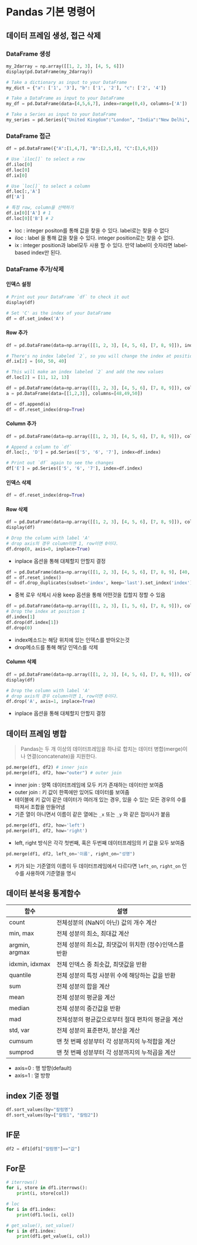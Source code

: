 # Pandas 기본 명령어

## 데이터 프레임 생성, 접근 삭제

### DataFrame 생성

```python
my_2darray = np.array([[1, 2, 3], [4, 5, 6]])
display(pd.DataFrame(my_2darray))

# Take a dictionary as input to your DataFrame 
my_dict = {"a": ['1', '3'], "b": ['1', '2'], "c": ['2', '4']}

# Take a DataFrame as input to your DataFrame 
my_df = pd.DataFrame(data=[4,5,6,7], index=range(0,4), columns=['A'])

# Take a Series as input to your DataFrame
my_series = pd.Series({"United Kingdom":"London", "India":"New Delhi", "United States":"Washington", "Belgium":"Brussels"})
```

### DataFrame 접근

```python
df = pd.DataFrame({"A":[1,4,7], "B":[2,5,8], "C":[3,6,9]})

# Use `iloc[]` to select a row
df.iloc[0]
df.loc[0]
df.ix[0] 

# Use `loc[]` to select a column
df.loc[:,'A']
df['A']

# 특정 row, column을 선택하기
df.ix[0]['A'] # 1
df.loc[0]['B'] # 2
```

* loc :  integer positon를 통해 값을 찾을 수 있다. label로는 찾을 수 없다 
* iloc :  label 을 통해 값을 찾을 수 있다. integer position로는 찾을 수 없다.
* ix : integer position과 label모두 사용 할 수 있다. 만약 label이 숫자라면 label-based index만 된다.

### DataFrame 추가/삭제

#### 인덱스 설정

```python
# Print out your DataFrame `df` to check it out
display(df)

# Set 'C' as the index of your DataFrame
df = df.set_index('A')
```

#### Row 추가

```python
df = pd.DataFrame(data=np.array([[1, 2, 3], [4, 5, 6], [7, 8, 9]]), index= [2.5, 12.6, 4.8], columns=[48, 49, 50])

# There's no index labeled `2`, so you will change the index at position `2`
df.ix[2] = [60, 50, 40]

# This will make an index labeled `2` and add the new values
df.loc[2] = [11, 12, 13]
```

```python
df = pd.DataFrame(data=np.array([[1, 2, 3], [4, 5, 6], [7, 8, 9]]), columns=[48, 49, 50])
a = pd.DataFrame(data=[[1,2,3]], columns=[48,49,50])

df = df.append(a)
df = df.reset_index(drop=True)
```

#### Column 추가

```python
df = pd.DataFrame(data=np.array([[1, 2, 3], [4, 5, 6], [7, 8, 9]]), columns=['A', 'B', 'C'])

# Append a column to `df`
df.loc[:, 'D'] = pd.Series(['5', '6', '7'], index=df.index)

# Print out `df` again to see the changes
df['E'] = pd.Series(['5', '6', '7'], index=df.index)
```



#### 인덱스 삭제

```python
df = df.reset_index(drop=True)
```

#### Row 삭제

```python
df = pd.DataFrame(data=np.array([[1, 2, 3], [4, 5, 6], [7, 8, 9]]), columns=['A', 'B', 'C'])
display(df)

# Drop the column with label 'A'              
# drop axis의 경우 column이면 1, row이면 0이다.
df.drop(0, axis=0, inplace=True)
```

* inplace 옵션을 통해 대체할지 안할지 결정

```python
df = pd.DataFrame(data=np.array([[1, 2, 3], [4, 5, 6], [7, 8, 9], [40, 50, 60], [23, 35, 37]]), index= [2.5, 12.6, 4.8, 4.8, 2.5], columns=[48, 49, 50])
df = df.reset_index()
df = df.drop_duplicates(subset='index', keep='last').set_index('index')
```

* 중복 로우 삭제시 사용 keep 옵션을 통해 어떤것을 킵할지 정할 수 있음

```python
df = pd.DataFrame(data=np.array([[1, 2, 3], [1, 5, 6], [7, 8, 9]]), columns=['A', 'B', 'C'])
# Drop the index at position 1
df.index[1]
df.drop(df.index[1])
df.drop(0)
```

* index메소드는 해당 위치에 있는 인덱스를 받아오는것
* drop메소드를 통해 해당 인덱스를 삭제

#### Column 삭제

```python
df = pd.DataFrame(data=np.array([[1, 2, 3], [4, 5, 6], [7, 8, 9]]), columns=['A', 'B', 'C'])
display(df)

# Drop the column with label 'A'              
# drop axis의 경우 column이면 1, row이면 0이다.
df.drop('A', axis=1, inplace=True)
```

* inplace 옵션을 통해 대체할지 안할지 결정

## 데이터 프레임 병합

> Pandas는 두 개 이상의 데이터프레임을 하나로 합치는 데이터 병합(merge)이나 연결(concatenate)을 지원한다. 

```python
pd.merge(df1, df2) # inner join
pd.merge(df1, df2, how="outer") # outer join
```

* inner join :  양쪽 데이터프레임에 모두 키가 존재하는 데이터만 보여줌
* outer join :   키 값이 한쪽에만 있어도 데이터를 보여줌
* 테이블에 키 값이 같은 데이터가 여러개 있는 경우, 있을 수 있는 모든 경우의 수를 따져서 조합을 만들어냄
* 기준 열이 아니면서 이름이 같은 열에는 `_x` 또는 `_y` 와 같은 접미사가 붙음

```python
pd.merge(df1, df2, how='left')
pd.merge(df1, df2, how='right')
```

* left, right 방식은 각각 첫번째, 혹은 두번째 데이터프레임의 키 값을 모두 보여줌

```python
pd.merge(df1, df2, left_on='이름', right_on="성명")
```

* 키가 되는 기준열의 이름이 두 데이터프레임에서 다르다면 `left_on`, `right_on` 인수를 사용하여 기준열을 명시

## 데이터 분석용 통계함수

| 함수           | 설명                                                    |
| -------------- | ------------------------------------------------------- |
| count          | 전체성분의 (NaN이 아닌) 값의 개수 계산                  |
| min, max       | 전체 성분의 최소, 최대값 계산                           |
| argmin, argmax | 전체 성분의 최소값, 최댓값이 위치한 (정수)인덱스를 반환 |
| idxmin, idxmax | 전체 인덱스 중 최솟값, 최댓값을 반환                    |
| quantile       | 전체 성분의 특정 사분위 수에 해당하는 값을 반환         |
| sum            | 전체 성분의 합을 계산                                   |
| mean           | 전체 성분의 평균을 계산                                 |
| median         | 전체 성분의 중간값을 반환                               |
| mad            | 전체성분의 평균값으로부터 절대 편차의 평균을 계산       |
| std, var       | 전체 성분의 표준편차, 분산을 계산                       |
| cumsum         | 맨 첫 번째 성분부터 각 성분까지의 누적합을 계산         |
| sumprod        | 맨 첫 번째 성분부터 각 성분까지의 누적곱을 계산         |

* axis=0 : 행 방향(default)
* axis=1 : 열 방향

## index 기준 정렬

```python
df.sort_values(by="칼럼명")
df.sort_values(by=["칼럼1", "칼럼2"])
```

## IF문

```python
df2 = df1[df1["칼럼명"]=="값"]
```

## For문

```python
# iterrows()
for i, store in df1.iterrows():
    print(i, store[col])
```

```python
# loc
for i in df1.index:
    print(df1.loc[i, col])
```

```python
# get_value(), set_value()
for i in df1.index:
    print(df1.get_value(i, col))
```

